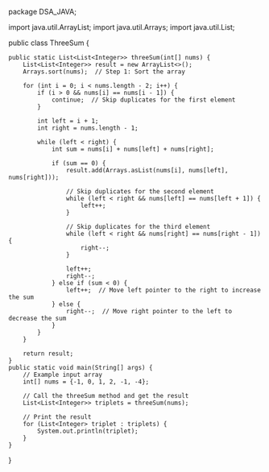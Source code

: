
package DSA_JAVA;

import java.util.ArrayList;
import java.util.Arrays;
import java.util.List;

public class ThreeSum {

    public static List<List<Integer>> threeSum(int[] nums) {
        List<List<Integer>> result = new ArrayList<>();
        Arrays.sort(nums);  // Step 1: Sort the array

        for (int i = 0; i < nums.length - 2; i++) {
            if (i > 0 && nums[i] == nums[i - 1]) {
                continue;  // Skip duplicates for the first element
            }

            int left = i + 1;
            int right = nums.length - 1;

            while (left < right) {
                int sum = nums[i] + nums[left] + nums[right];

                if (sum == 0) {
                    result.add(Arrays.asList(nums[i], nums[left], nums[right]));

                    // Skip duplicates for the second element
                    while (left < right && nums[left] == nums[left + 1]) {
                        left++;
                    }

                    // Skip duplicates for the third element
                    while (left < right && nums[right] == nums[right - 1]) {
                        right--;
                    }

                    left++;
                    right--;
                } else if (sum < 0) {
                    left++;  // Move left pointer to the right to increase the sum
                } else {
                    right--;  // Move right pointer to the left to decrease the sum
                }
            }
        }

        return result;
    }
    public static void main(String[] args) {
        // Example input array
        int[] nums = {-1, 0, 1, 2, -1, -4};

        // Call the threeSum method and get the result
        List<List<Integer>> triplets = threeSum(nums);

        // Print the result
        for (List<Integer> triplet : triplets) {
            System.out.println(triplet);
        }
    }
}
